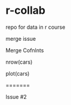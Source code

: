 # r-collab
repo for data in r course


merge issue

Merge Cofnlnts



nrow(cars)

plot(cars)

=======

Issue #2

